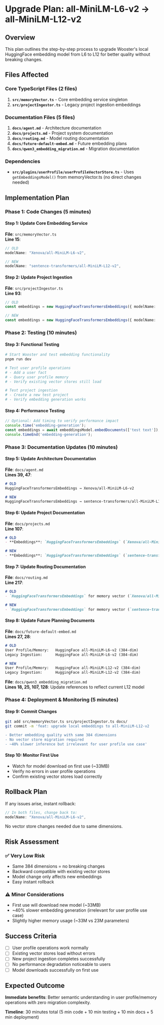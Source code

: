 # Upgrade Plan: all-MiniLM-L6-v2 → all-MiniLM-L12-v2

## Overview
This plan outlines the step-by-step process to upgrade Wooster's local HuggingFace embedding model from L6 to L12 for better quality without breaking changes.

## Files Affected

### Core TypeScript Files (2 files)
1. **`src/memoryVector.ts`** - Core embedding service singleton
2. **`src/projectIngestor.ts`** - Legacy project ingestion embeddings

### Documentation Files (5 files)
1. **`docs/agent.md`** - Architecture documentation
2. **`docs/projects.md`** - Project system documentation  
3. **`docs/routing.md`** - Model routing documentation
4. **`docs/future-default-embed.md`** - Future embedding plans
5. **`docs/qwen3_embedding_migration.md`** - Migration documentation

### Dependencies
- **`src/plugins/userProfile/userProfileVectorStore.ts`** - Uses `getEmbeddingsModel()` from memoryVector.ts (no direct changes needed)

## Implementation Plan

### Phase 1: Code Changes (5 minutes)

#### Step 1: Update Core Embedding Service
**File**: `src/memoryVector.ts`  
**Line 15**: 
```typescript
// OLD
modelName: "Xenova/all-MiniLM-L6-v2",

// NEW  
modelName: "sentence-transformers/all-MiniLM-L12-v2",
```

#### Step 2: Update Project Ingestion
**File**: `src/projectIngestor.ts`  
**Line 93**:
```typescript
// OLD
const embeddings = new HuggingFaceTransformersEmbeddings({ modelName: 'Xenova/all-MiniLM-L6-v2' })

// NEW
const embeddings = new HuggingFaceTransformersEmbeddings({ modelName: 'sentence-transformers/all-MiniLM-L12-v2' })
```

### Phase 2: Testing (10 minutes)

#### Step 3: Functional Testing
```bash
# Start Wooster and test embedding functionality
pnpm run dev

# Test user profile operations
# - Add a user fact
# - Query user profile memory
# - Verify existing vector stores still load

# Test project ingestion
# - Create a new test project
# - Verify embedding generation works
```

#### Step 4: Performance Testing
```typescript
// Optional: Add timing to verify performance impact
console.time('embedding-generation');
const embeddings = await embeddingsModel.embedDocuments(['test text']);
console.timeEnd('embedding-generation');
```

### Phase 3: Documentation Updates (10 minutes)

#### Step 5: Update Architecture Documentation
**File**: `docs/agent.md`  
**Lines 39, 47**:
```markdown
# OLD
HuggingFaceTransformersEmbeddings → Xenova/all-MiniLM-L6-v2

# NEW
HuggingFaceTransformersEmbeddings → sentence-transformers/all-MiniLM-L12-v2
```

#### Step 6: Update Project Documentation  
**File**: `docs/projects.md`  
**Line 107**:
```markdown
# OLD
- **Embeddings**: `HuggingFaceTransformersEmbeddings` (`Xenova/all-MiniLM-L6-v2`).

# NEW
- **Embeddings**: `HuggingFaceTransformersEmbeddings` (`sentence-transformers/all-MiniLM-L12-v2`).
```

#### Step 7: Update Routing Documentation
**File**: `docs/routing.md`  
**Line 217**:
```markdown
# OLD
- `HuggingFaceTransformersEmbeddings` for memory vector (`Xenova/all-MiniLM-L6-v2`)

# NEW
- `HuggingFaceTransformersEmbeddings` for memory vector (`sentence-transformers/all-MiniLM-L12-v2`)
```

#### Step 8: Update Future Planning Documents
**File**: `docs/future-default-embed.md`  
**Lines 27, 28**:
```markdown
# OLD
User Profile/Memory:   HuggingFace all-MiniLM-L6-v2 (384-dim)  
Legacy Ingestion:      HuggingFace all-MiniLM-L6-v2 (384-dim)

# NEW
User Profile/Memory:   HuggingFace all-MiniLM-L12-v2 (384-dim)  
Legacy Ingestion:      HuggingFace all-MiniLM-L12-v2 (384-dim)
```

**File**: `docs/qwen3_embedding_migration.md`  
**Lines 18, 25, 107, 128**: Update references to reflect current L12 model

### Phase 4: Deployment & Monitoring (5 minutes)

#### Step 9: Commit Changes
```bash
git add src/memoryVector.ts src/projectIngestor.ts docs/
git commit -m 'feat: upgrade local embeddings to all-MiniLM-L12-v2

- Better embedding quality with same 384 dimensions
- No vector store migration required
- ~40% slower inference but irrelevant for user profile use case'
```

#### Step 10: Monitor First Use
- Watch for model download on first use (~33MB)
- Verify no errors in user profile operations
- Confirm existing vector stores load correctly

## Rollback Plan

If any issues arise, instant rollback:

```typescript
// In both files, change back to:
modelName: "Xenova/all-MiniLM-L6-v2",
```

No vector store changes needed due to same dimensions.

## Risk Assessment

### ✅ **Very Low Risk**
- Same 384 dimensions = no breaking changes
- Backward compatible with existing vector stores  
- Model change only affects new embeddings
- Easy instant rollback

### ⚠️ **Minor Considerations**
- First use will download new model (~33MB)
- ~40% slower embedding generation (irrelevant for user profile use case)
- Slightly higher memory usage (~33M vs 23M parameters)

## Success Criteria

- [ ] User profile operations work normally
- [ ] Existing vector stores load without errors
- [ ] New project ingestion completes successfully  
- [ ] No performance degradation noticeable to users
- [ ] Model downloads successfully on first use

## Expected Outcome

**Immediate benefits**: Better semantic understanding in user profile/memory operations with zero migration complexity.

**Timeline**: 30 minutes total (5 min code + 10 min testing + 10 min docs + 5 min deployment) 